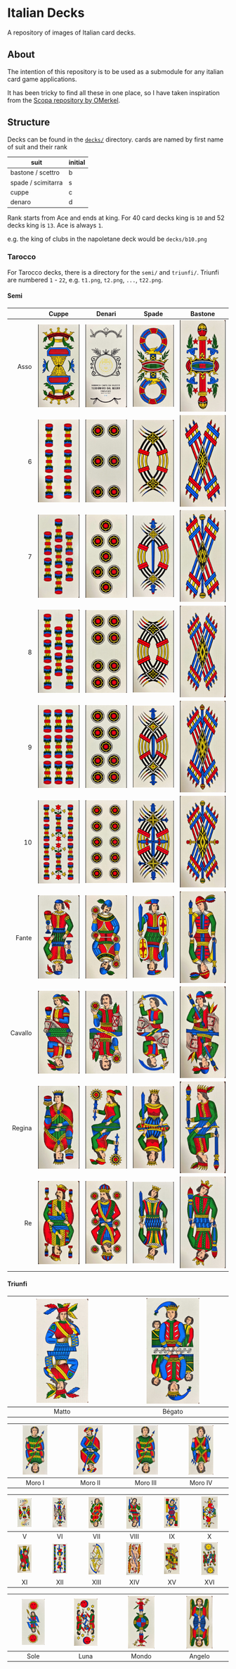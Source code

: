 # Italian Decks

A repository of images of Italian card decks.

## About

The intention of this repository is to be used as a submodule for any italian card game applications.

It has been tricky to find all these in one place, so I have taken inspiration from the [Scopa repository by OMerkel](https://github.com/OMerkel/Scopa/tree/master).

## Structure

Decks can be found in the [`decks/`](./decks/) directory. cards are named by first name of suit and their rank

| suit               | initial |
| ------------------ | ------- |
| bastone / scettro  | b       |
| spade / scimitarra | s       |
| cuppe              | c       |
| denaro             | d       |


Rank starts from Ace and ends at king. For 40 card decks king is `10` and 52 decks king is `13`. Ace is always `1`.

e.g. the king of clubs in the napoletane deck would be `decks/b10.png`

### Tarocco

For Tarocco decks, there is a directory for the `semi/` and `triunfi/`. Triunfi are numbered `1` - `22`, e.g. `t1.png`, `t2.png`, `...`, `t22.png`.

#### Semi

|         |                   Cuppe                    |                   Denari                   |                   Spade                    |                  Bastone                   |
| ------: | :----------------------------------------: | :----------------------------------------: | :----------------------------------------: | :----------------------------------------: |
|    Asso | ![ ](decks/tarocco-bolognese/semi/c1.png)  | ![ ](decks/tarocco-bolognese/semi/d1.png)  | ![ ](decks/tarocco-bolognese/semi/s1.png)  | ![ ](decks/tarocco-bolognese/semi/b1.png)  |
|       6 | ![ ](decks/tarocco-bolognese/semi/c2.png)  | ![ ](decks/tarocco-bolognese/semi/d2.png)  | ![ ](decks/tarocco-bolognese/semi/s2.png)  | ![ ](decks/tarocco-bolognese/semi/b2.png)  |
|       7 | ![ ](decks/tarocco-bolognese/semi/c3.png)  | ![ ](decks/tarocco-bolognese/semi/d3.png)  | ![ ](decks/tarocco-bolognese/semi/s3.png)  | ![ ](decks/tarocco-bolognese/semi/b3.png)  |
|       8 | ![ ](decks/tarocco-bolognese/semi/c4.png)  | ![ ](decks/tarocco-bolognese/semi/d4.png)  | ![ ](decks/tarocco-bolognese/semi/s4.png)  | ![ ](decks/tarocco-bolognese/semi/b4.png)  |
|       9 | ![ ](decks/tarocco-bolognese/semi/c5.png)  | ![ ](decks/tarocco-bolognese/semi/d5.png)  | ![ ](decks/tarocco-bolognese/semi/s5.png)  | ![ ](decks/tarocco-bolognese/semi/b5.png)  |
|      10 | ![ ](decks/tarocco-bolognese/semi/c6.png)  | ![ ](decks/tarocco-bolognese/semi/d6.png)  | ![ ](decks/tarocco-bolognese/semi/s6.png)  | ![ ](decks/tarocco-bolognese/semi/b6.png)  |
|   Fante | ![ ](decks/tarocco-bolognese/semi/c7.png)  | ![ ](decks/tarocco-bolognese/semi/d7.png)  | ![ ](decks/tarocco-bolognese/semi/s7.png)  | ![ ](decks/tarocco-bolognese/semi/b7.png)  |
| Cavallo | ![ ](decks/tarocco-bolognese/semi/c8.png)  | ![ ](decks/tarocco-bolognese/semi/d8.png)  | ![ ](decks/tarocco-bolognese/semi/s8.png)  | ![ ](decks/tarocco-bolognese/semi/b8.png)  |
|  Regina | ![ ](decks/tarocco-bolognese/semi/c9.png)  | ![ ](decks/tarocco-bolognese/semi/d9.png)  | ![ ](decks/tarocco-bolognese/semi/s9.png)  | ![ ](decks/tarocco-bolognese/semi/b9.png)  |
|      Re | ![ ](decks/tarocco-bolognese/semi/c10.png) | ![ ](decks/tarocco-bolognese/semi/d10.png) | ![ ](decks/tarocco-bolognese/semi/s10.png) | ![ ](decks/tarocco-bolognese/semi/b10.png) |


#### Triunfi


| <img src="decks/tarocco-bolognese/triunfi/t1.png" width="50%"> | <img src="decks/tarocco-bolognese/triunfi/t2.png" width="50%"> |
| :------------------------------------------------------------: | :------------------------------------------------------------: |
|                             Matto                              |                             Bégato                             |

| <img src="decks/tarocco-bolognese/triunfi/t3.png" width="50%"> | <img src="decks/tarocco-bolognese/triunfi/t4.png" width="50%"> | <img src="decks/tarocco-bolognese/triunfi/t5.png" width="50%"> | <img src="decks/tarocco-bolognese/triunfi/t6.png" width="50%"> |
| :------------------------------------------------------------: | :------------------------------------------------------------: | :------------------------------------------------------------: | :------------------------------------------------------------: |
|                             Moro I                             |                            Moro II                             |                            Moro III                            |                            Moro IV                             |

| <img src="decks/tarocco-bolognese/triunfi/t7.png" width="50%">  | <img src="decks/tarocco-bolognese/triunfi/t8.png" width="50%">  | <img src="decks/tarocco-bolognese/triunfi/t9.png" width="50%">  | <img src="decks/tarocco-bolognese/triunfi/t10.png" width="50%"> | <img src="decks/tarocco-bolognese/triunfi/t11.png" width="50%"> | <img src="decks/tarocco-bolognese/triunfi/t12.png" width="50%"> |
| :-------------------------------------------------------------: | :-------------------------------------------------------------: | :-------------------------------------------------------------: | :-------------------------------------------------------------: | :-------------------------------------------------------------: | :-------------------------------------------------------------: |
|                                V                                |                               VI                                |                               VII                               |                              VIII                               |                               IX                                |                                X                                |
| <img src="decks/tarocco-bolognese/triunfi/t13.png" width="50%"> | <img src="decks/tarocco-bolognese/triunfi/t14.png" width="50%"> | <img src="decks/tarocco-bolognese/triunfi/t15.png" width="50%"> | <img src="decks/tarocco-bolognese/triunfi/t16.png" width="50%"> | <img src="decks/tarocco-bolognese/triunfi/t17.png" width="50%"> | <img src="decks/tarocco-bolognese/triunfi/t18.png" width="50%"> |
|                               XI                                |                               XII                               |                              XIII                               |                               XIV                               |                               XV                                |                               XVI                               |

| <img src="decks/tarocco-bolognese/triunfi/t19.png" width="50%"> | <img src="decks/tarocco-bolognese/triunfi/t20.png" width="50%"> | <img src="decks/tarocco-bolognese/triunfi/t21.png" width="50%"> | <img src="decks/tarocco-bolognese/triunfi/t22.png" width="50%"> |
| :-------------------------------------------------------------: | :-------------------------------------------------------------: | :-------------------------------------------------------------: | :-------------------------------------------------------------: |
|                              Sole                               |                              Luna                               |                              Mondo                              |                             Angelo                              |


